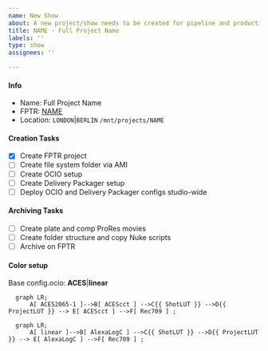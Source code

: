 ```yaml
---
name: New Show
about: A new project/show needs to be created for pipeline and production.
title: NAME - Full Project Name
labels: ''
type: show
assignees: ''

---
```


#### Info

- Name: Full Project Name
- FPTR: [NAME](https://automatik-vfx.shotgunstudio.com/page/project_overview?project_id=ID)
- Location: `LONDON`|`BERLIN` `/mnt/projects/NAME`

#### Creation Tasks

- [x] Create FPTR project
- [ ] Create file system folder via AMI
- [ ] Create OCIO setup
- [ ] Create Delivery Packager setup
- [ ] Deploy OCIO and Delivery Packager configs studio-wide

#### Archiving Tasks

- [ ] Create plate and comp ProRes movies
- [ ] Create folder structure and copy Nuke scripts
- [ ] Archive on FPTR

#### Color setup
Base config.ocio: **ACES**|**linear**

```mermaid
  graph LR;
      A[ ACES2065-1 ]-->B[ ACEScct ] -->C{{ ShotLUT }} -->D{{ ProjectLUT }} --> E[ ACEScct ] -->F[ Rec709 ] ;
```

```mermaid
  graph LR;
      A[ linear ]-->B[ AlexaLogC ] -->C{{ ShotLUT }} -->D{{ ProjectLUT }} --> E[ AlexaLogC ] -->F[ Rec709 ] ;
```
